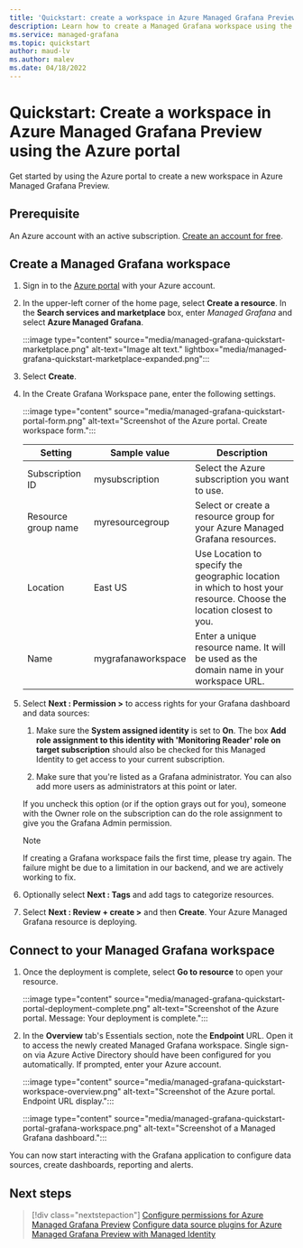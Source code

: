 ```yaml
---
title: 'Quickstart: create a workspace in Azure Managed Grafana Preview using the Azure portal'
description: Learn how to create a Managed Grafana workspace using the Azure portal 
ms.service: managed-grafana
ms.topic: quickstart
author: maud-lv
ms.author: malev
ms.date: 04/18/2022
--- 
```


# Quickstart: Create a workspace in Azure Managed Grafana Preview using the Azure portal

Get started by using the Azure portal to create a new workspace in Azure Managed Grafana Preview.

## Prerequisite

An Azure account with an active subscription. [Create an account for free](https://azure.microsoft.com/free/dotnet).

## Create a Managed Grafana workspace

1. Sign in to the [Azure portal](https://portal.azure.com) with your Azure account.  

1. In the upper-left corner of the home page, select **Create a resource**. In the **Search services and marketplace** box, enter *Managed Grafana* and select **Azure Managed Grafana**.

    :::image type="content" source="media/managed-grafana-quickstart-marketplace.png" alt-text="Image alt text." lightbox="media/managed-grafana-quickstart-marketplace-expanded.png":::

1. Select **Create**.

1. In the Create Grafana Workspace pane, enter the following settings.

    :::image type="content" source="media/managed-grafana-quickstart-portal-form.png" alt-text="Screenshot of the Azure portal. Create workspace form.":::

    | Setting             | Sample value     | Description                                                                                                         |
    |---------------------|------------------|---------------------------------------------------------------------------------------------------------------------|
    | Subscription ID     | mysubscription   | Select the Azure subscription you want to use.                                                                      |
    | Resource group name | myresourcegroup | Select or create a resource group for your Azure Managed Grafana resources.                                         |
    | Location            | East US          | Use Location to specify the geographic location in which to host your resource. Choose the location closest to you. |
    | Name                | mygrafanaworkspace | Enter a unique resource name. It will be used as the domain name in your workspace URL.                             |

1. Select **Next : Permission >** to access rights for your Grafana dashboard and data sources:
   1. Make sure the **System assigned identity** is set to **On**. The box **Add role assignment to this identity with 'Monitoring Reader' role on target subscription** should also be checked for this Managed Identity to get access to your current subscription.

   1. Make sure that you're listed as a Grafana administrator. You can also add more users as administrators at this point or later.

    If you uncheck this option (or if the option grays out for you), someone with the Owner role on the subscription can do the role assignment to give you the Grafana Admin permission.

    > [!NOTE]
    > If creating a Grafana workspace fails the first time, please try again. The failure might be due to a limitation in our backend, and we are actively working to fix.

1. Optionally select **Next : Tags** and add tags to categorize resources.

1. Select **Next : Review + create >** and then **Create**. Your Azure Managed Grafana resource is deploying.

## Connect to your Managed Grafana workspace

1. Once the deployment is complete, select **Go to resource** to open your resource.  

    :::image type="content" source="media/managed-grafana-quickstart-portal-deployment-complete.png" alt-text="Screenshot of the Azure portal. Message: Your deployment is complete.":::

1. In the **Overview** tab's Essentials section, note the **Endpoint** URL. Open it to access the newly created Managed Grafana workspace. Single sign-on via Azure Active Directory should have been configured for you automatically. If prompted, enter your Azure account.

    :::image type="content" source="media/managed-grafana-quickstart-workspace-overview.png" alt-text="Screenshot of the Azure portal. Endpoint URL display.":::

    :::image type="content" source="media/managed-grafana-quickstart-portal-grafana-workspace.png" alt-text="Screenshot of a Managed Grafana dashboard.":::

You can now start interacting with the Grafana application to configure data sources, create dashboards, reporting and alerts.

## Next steps

> [!div class="nextstepaction"]
> [Configure permissions for Azure Managed Grafana Preview](./how-to-data-source-plugins-managed-identity.md)
> [Configure data source plugins for Azure Managed Grafana Preview with Managed Identity](./how-to-data-source-plugins-managed-identity.md)
